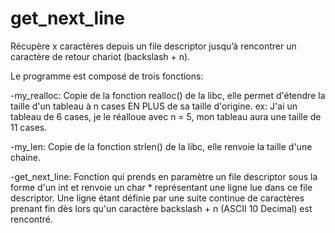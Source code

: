 get_next_line
=============

Récupère x caractères depuis un file descriptor jusqu’à rencontrer un caractère de retour chariot (backslash + n).

Le programme est composé de trois fonctions:

-my_realloc: Copie de la fonction realloc() de la libc, elle permet d'étendre la taille d'un tableau à n cases EN PLUS de sa taille d'origine.
ex: J'ai un tableau de 6 cases, je le réalloue avec n = 5, mon tableau aura une taille de 11 cases.

-my_len: Copie de la fonction strlen() de la libc, elle renvoie la taille d'une chaine.

-get_next_line: Fonction qui prends en paramètre un file descriptor sous la forme d'un int et renvoie un char * représentant une ligne lue dans ce file descriptor. Une ligne étant définie par une suite continue de caractères prenant fin dès lors qu'un caractère backslash + n (ASCII 10 Decimal) est rencontré.
